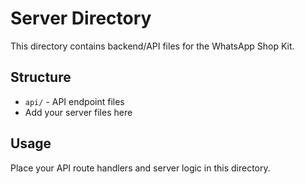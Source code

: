 # Server Directory

This directory contains backend/API files for the WhatsApp Shop Kit.

## Structure
- `api/` - API endpoint files
- Add your server files here

## Usage
Place your API route handlers and server logic in this directory.
